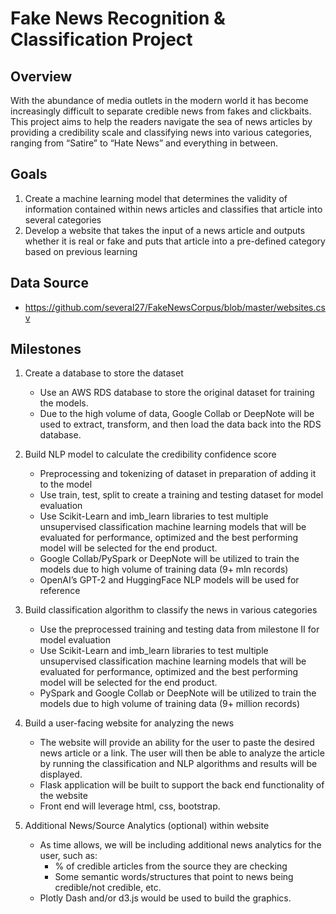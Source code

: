 # Fake News Recognition & Classification Project

## Overview
With the abundance of media outlets in the modern world it has become increasingly difficult to separate credible news from fakes and clickbaits. This project aims to help the readers navigate the sea of news articles by providing a credibility scale and classifying news into various categories, ranging from “Satire” to “Hate News” and everything in between.

## Goals
1. Create a machine learning model that determines the validity of information contained within news articles and classifies that article into several categories
2. Develop a website that takes the input of a news article and outputs whether it is real or fake and puts that article into a pre-defined category based on previous learning

## Data Source
- https://github.com/several27/FakeNewsCorpus/blob/master/websites.csv

## Milestones
1. Create a database to store the dataset
    - Use an AWS RDS database to store the original dataset for training the models. 
    - Due to the high volume of data, Google Collab or DeepNote will be used to extract, transform, and then load the data back into the RDS database. 

2. Build NLP model to calculate the credibility confidence score
    - Preprocessing and tokenizing of dataset in preparation of adding it to the model
    - Use train, test, split to create a training and testing dataset for model evaluation
    - Use Scikit-Learn and imb_learn libraries to test multiple unsupervised classification machine learning models that will be evaluated for performance, optimized and the best performing model will be selected for the end product.
    - Google Collab/PySpark or DeepNote will be utilized to train the models due to high volume of training data (9+ mln records)
    - OpenAI’s GPT-2 and HuggingFace NLP models will be used for reference


3. Build classification algorithm to classify the news in various categories
    - Use the preprocessed training and testing data from milestone II for model evaluation
    - Use Scikit-Learn and imb_learn libraries to test multiple unsupervised classification machine learning models that will be evaluated for performance, optimized and the best performing model will be selected for the end product.
    - PySpark and Google Collab or DeepNote will be utilized to train the models due to high volume of training data (9+ million records)


4. Build a user-facing website for analyzing the news
   - The website will provide an ability for the user to paste the desired news article or a link. The user will then be able to analyze the article by running the classification and NLP algorithms and results will be displayed.
    - Flask application will be built to support the back end functionality of the website
    - Front end will leverage html, css, bootstrap. 
 
						
5. Additional News/Source Analytics (optional) within website
    - As time allows, we will be including additional news analytics for the user, such as:
        - % of credible articles from the source they are checking
        - Some semantic words/structures that point to news being credible/not credible, etc.
    - Plotly Dash and/or d3.js would be used to build the graphics.

